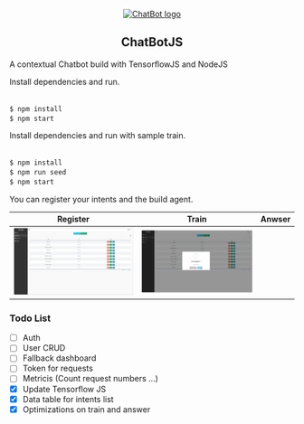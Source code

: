 <p align="center"><a href="#" target="_blank" rel="noopener noreferrer"><img width="500" src="https://i.ytimg.com/vi/656l4IfhM10/maxresdefault.jpg" alt="ChatBot logo"></a></p>

<p align="center">

</p>

<h2 align="center">ChatBotJS</h2>

A contextual Chatbot build with TensorflowJS and NodeJS

Install dependencies and run.

```sh

$ npm install
$ npm start

```

Install dependencies and run with sample train.

```sh

$ npm install
$ npm run seed
$ npm start

```

You can register your intents and the build agent.

| Register      | Train      | Anwser      |
|------------|-------------|-------------|
| <img src="./images/trainlist.PNG" width="500"> | <img src="./images/build.PNG" width="500"> | | <img src="./images/chat.PNG" width="500"> |


### Todo List

- [ ] Auth
- [ ] User CRUD
- [ ] Fallback dashboard
- [ ] Token for requests
- [ ] Metricis (Count request numbers ...)
- [X] Update Tensorflow JS
- [X] Data table for intents list
- [X] Optimizations on train and answer